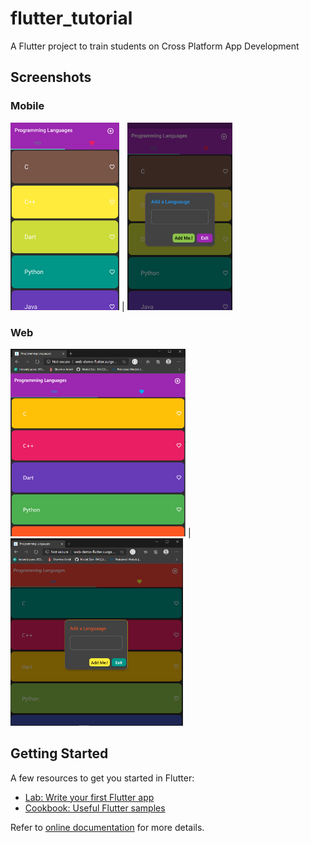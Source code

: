 # flutter_tutorial

A Flutter project to train students on Cross Platform App Development

## Screenshots

### Mobile
<img src="mobile-screenshot-2.png" height="300"> | <img src="mobile-screenshot-1.png" height="300">

### Web
<img src="web-screenshot-2.png" height="300"> | <img src="web-screenshot-1.png" height="300">

## Getting Started

A few resources to get you started in Flutter:

- [Lab: Write your first Flutter app](https://flutter.dev/docs/get-started/codelab)
- [Cookbook: Useful Flutter samples](https://flutter.dev/docs/cookbook)

Refer to [online documentation](https://flutter.dev/docs) for more details.
